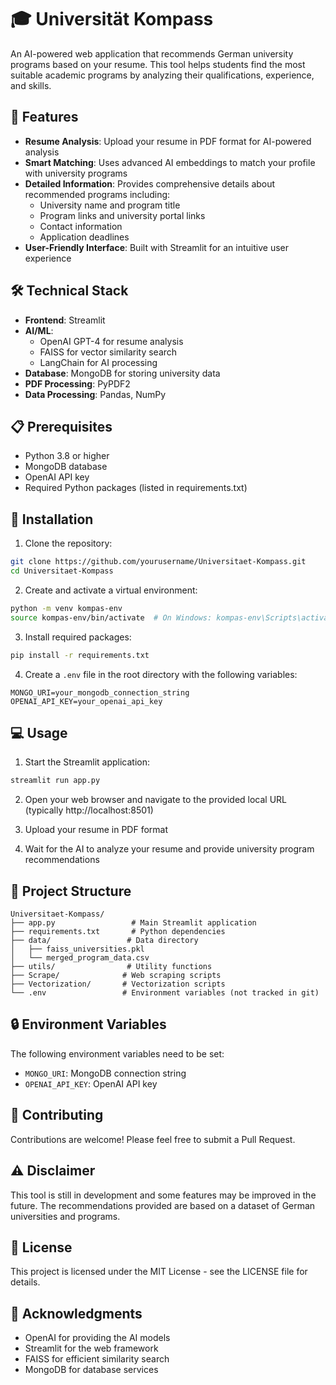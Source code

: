 # 🎓 Universität Kompass

An AI-powered web application that recommends German university programs based on your resume. This tool helps students find the most suitable academic programs by analyzing their qualifications, experience, and skills.

## 🌟 Features

- **Resume Analysis**: Upload your resume in PDF format for AI-powered analysis
- **Smart Matching**: Uses advanced AI embeddings to match your profile with university programs
- **Detailed Information**: Provides comprehensive details about recommended programs including:
  - University name and program title
  - Program links and university portal links
  - Contact information
  - Application deadlines
- **User-Friendly Interface**: Built with Streamlit for an intuitive user experience

## 🛠️ Technical Stack

- **Frontend**: Streamlit
- **AI/ML**: 
  - OpenAI GPT-4 for resume analysis
  - FAISS for vector similarity search
  - LangChain for AI processing
- **Database**: MongoDB for storing university data
- **PDF Processing**: PyPDF2
- **Data Processing**: Pandas, NumPy

## 📋 Prerequisites

- Python 3.8 or higher
- MongoDB database
- OpenAI API key
- Required Python packages (listed in requirements.txt)

## 🚀 Installation

1. Clone the repository:
```bash
git clone https://github.com/yourusername/Universitaet-Kompass.git
cd Universitaet-Kompass
```

2. Create and activate a virtual environment:
```bash
python -m venv kompas-env
source kompas-env/bin/activate  # On Windows: kompas-env\Scripts\activate
```

3. Install required packages:
```bash
pip install -r requirements.txt
```

4. Create a `.env` file in the root directory with the following variables:
```
MONGO_URI=your_mongodb_connection_string
OPENAI_API_KEY=your_openai_api_key
```

## 💻 Usage

1. Start the Streamlit application:
```bash
streamlit run app.py
```

2. Open your web browser and navigate to the provided local URL (typically http://localhost:8501)

3. Upload your resume in PDF format

4. Wait for the AI to analyze your resume and provide university program recommendations

## 📁 Project Structure

```
Universitaet-Kompass/
├── app.py                 # Main Streamlit application
├── requirements.txt       # Python dependencies
├── data/                 # Data directory
│   ├── faiss_universities.pkl
│   └── merged_program_data.csv
├── utils/                # Utility functions
├── Scrape/              # Web scraping scripts
├── Vectorization/       # Vectorization scripts
└── .env                 # Environment variables (not tracked in git)
```

## 🔒 Environment Variables

The following environment variables need to be set:

- `MONGO_URI`: MongoDB connection string
- `OPENAI_API_KEY`: OpenAI API key

## 🤝 Contributing

Contributions are welcome! Please feel free to submit a Pull Request.

## ⚠️ Disclaimer

This tool is still in development and some features may be improved in the future. The recommendations provided are based on a dataset of German universities and programs.

## 📝 License

This project is licensed under the MIT License - see the LICENSE file for details.

## 🙏 Acknowledgments

- OpenAI for providing the AI models
- Streamlit for the web framework
- FAISS for efficient similarity search
- MongoDB for database services 